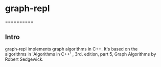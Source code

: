 # graph-repl
==========

## Intro
 
graph-repl implements graph algorithms in C++. It's based on the algorithms in 'Algorithms in C++' , 3rd. edition, part 5, Graph Algorithms by Robert Sedgewick.   

